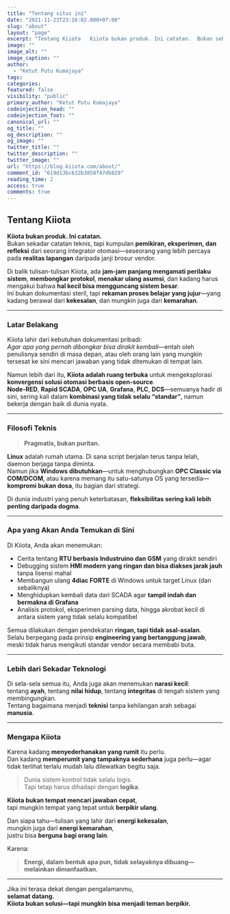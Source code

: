 ```yaml
---
title: "Tentang situs ini"
date: "2021-11-23T23:16:02.000+07:00"
slug: "about"
layout: "page"
excerpt: "Tentang Kiiota   Kiiota bukan produk. Ini catatan.  Bukan sekadar catatan teknis, tapi kumpulan pemikiran, eksperimen, dan refleksi dari seorang integrator otomasi—seseorang yang lebih percaya pada realitas lapangan daripada janji brosur vendor.   Di balik tulisan-tulisan Kiiota, ada jam-jam panjang mengamati perilaku sistem, membongkar protokol, menakar ulang asumsi, dan kadang harus mengakui bahwa hal kecil bisa mengguncang sistem besar.  Ini bukan dokumentasi steril, tapi rekaman proses belaj"
image: ""
image_alt: ""
image_caption: ""
author:
  - "Ketut Putu Kumajaya"
tags:
categories:
featured: false
visibility: "public"
primary_author: "Ketut Putu Kumajaya"
codeinjection_head: ""
codeinjection_foot: ""
canonical_url: ""
og_title: ""
og_description: ""
og_image: ""
twitter_title: ""
twitter_description: ""
twitter_image: ""
url: "https://blog.kiiota.com/about/"
comment_id: "619d13bc632b3850f47db829"
reading_time: 2
access: true
comments: true
---
```


<h2 id="tentang-kiiota"><strong>Tentang Kiiota</strong></h2>
<p><strong>Kiiota bukan produk. Ini catatan.</strong><br>
Bukan sekadar catatan teknis, tapi kumpulan <strong>pemikiran, eksperimen, dan refleksi</strong> dari seorang integrator otomasi—seseorang yang lebih percaya pada <strong>realitas lapangan</strong> daripada janji brosur vendor.</p>
<p>Di balik tulisan-tulisan Kiiota, ada <strong>jam-jam panjang mengamati perilaku sistem</strong>, <strong>membongkar protokol</strong>, <strong>menakar ulang asumsi</strong>, dan kadang harus mengakui bahwa <strong>hal kecil bisa mengguncang sistem besar</strong>.<br>
Ini bukan dokumentasi steril, tapi <strong>rekaman proses belajar yang jujur</strong>—yang kadang berawal dari <strong>kekesalan</strong>, dan mungkin juga dari <strong>kemarahan</strong>.</p>
<hr>
<h3 id="latar-belakang"><strong>Latar Belakang</strong></h3>
<p>Kiiota lahir dari kebutuhan dokumentasi pribadi:<br>
<em>Agar apa yang pernah dibongkar bisa dirakit kembali</em>—entah oleh penulisnya sendiri di masa depan, atau oleh orang lain yang mungkin tersesat ke sini mencari jawaban yang tidak ditemukan di tempat lain.</p>
<p>Namun lebih dari itu, <strong>Kiiota adalah ruang terbuka</strong> untuk mengeksplorasi <strong>konvergensi solusi otomasi berbasis open-source</strong>.<br>
<strong>Node-RED</strong>, <strong>Rapid SCADA</strong>, <strong>OPC UA</strong>, <strong>Grafana</strong>, <strong>PLC</strong>, <strong>DCS</strong>—semuanya hadir di sini, sering kali dalam <strong>kombinasi yang tidak selalu “standar”</strong>, namun bekerja dengan baik di dunia nyata.</p>
<hr>
<h3 id="filosofi-teknis"><strong>Filosofi Teknis</strong></h3>
<blockquote>
<p><strong>Pragmatis, bukan puritan.</strong></p>
</blockquote>
<p><strong>Linux</strong> adalah rumah utama. Di sana script berjalan terus tanpa lelah, daemon berjaga tanpa diminta.<br>
Namun jika <strong>Windows dibutuhkan</strong>—untuk menghubungkan <strong>OPC Classic via COM/DCOM</strong>, atau karena memang itu satu-satunya OS yang tersedia—<strong>kompromi bukan dosa</strong>, itu bagian dari strategi.</p>
<p>Di dunia industri yang penuh keterbatasan, <strong>fleksibilitas sering kali lebih penting daripada dogma</strong>.</p>
<hr>
<h3 id="apa-yang-akan-anda-temukan-di-sini"><strong>Apa yang Akan Anda Temukan di Sini</strong></h3>
<p>Di Kiiota, Anda akan menemukan:</p>
<ul>
<li>Cerita tentang <strong>RTU berbasis Industruino dan GSM</strong> yang dirakit sendiri</li>
<li>Debugging sistem <strong>HMI modern yang ringan dan bisa diakses jarak jauh</strong> tanpa lisensi mahal</li>
<li>Membangun ulang <strong>4diac FORTE</strong> di Windows untuk target Linux (dan sebaliknya)</li>
<li>Menghidupkan kembali data dari SCADA agar <strong>tampil indah dan bermakna di Grafana</strong></li>
<li>Analisis protokol, eksperimen parsing data, hingga akrobat kecil di antara sistem yang tidak selalu kompatibel</li>
</ul>
<p>Semua dilakukan dengan pendekatan <strong>ringan, tapi tidak asal-asalan</strong>.<br>
Selalu berpegang pada prinsip <strong>engineering yang bertanggung jawab</strong>, meski tidak harus mengikuti standar vendor secara membabi buta.</p>
<hr>
<h3 id="lebih-dari-sekadar-teknologi"><strong>Lebih dari Sekadar Teknologi</strong></h3>
<p>Di sela-sela semua itu, Anda juga akan menemukan <strong>narasi kecil</strong>:<br>
tentang <strong>ayah</strong>, tentang <strong>nilai hidup</strong>, tentang <strong>integritas</strong> di tengah sistem yang membingungkan.<br>
Tentang bagaimana menjadi <strong>teknisi</strong> tanpa kehilangan arah sebagai <strong>manusia</strong>.</p>
<hr>
<h3 id="mengapa-kiiota"><strong>Mengapa Kiiota</strong></h3>
<p>Karena kadang <strong>menyederhanakan yang rumit</strong> itu perlu.<br>
Dan kadang <strong>memperumit yang tampaknya sederhana</strong> juga perlu—agar tidak terlihat terlalu mudah lalu dilewatkan begitu saja.</p>
<blockquote>
<p>Dunia sistem kontrol tidak selalu logis.<br>
Tapi tetap harus dihadapi dengan <strong>logika</strong>.</p>
</blockquote>
<p><strong>Kiiota bukan tempat mencari jawaban cepat</strong>,<br>
tapi mungkin tempat yang tepat untuk <strong>berpikir ulang</strong>.</p>
<p>Dan siapa tahu—tulisan yang lahir dari <strong>energi kekesalan</strong>,<br>
mungkin juga dari <strong>energi kemarahan</strong>,<br>
justru bisa <strong>berguna bagi orang lain</strong>.</p>
<p>Karena:</p>
<blockquote>
<p><strong>Energi, dalam bentuk apa pun, tidak selayaknya dibuang—melainkan dimanfaatkan.</strong></p>
</blockquote>
<hr>
<p>Jika ini terasa dekat dengan pengalamanmu,<br>
<strong>selamat datang.</strong><br>
<strong>Kiiota bukan solusi—tapi mungkin bisa menjadi teman berpikir.</strong></p>
